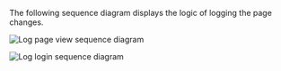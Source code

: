 The following sequence diagram displays the logic of logging the page changes.

![Log page view sequence diagram](https://www.plantuml.com/plantuml/proxy?cache=no&fmt=svg&src=https://github.com/solid-dimakoniaiev/test_buildkite/raw/main/firebase_analytics_log_page_view_sequence.puml)

![Log login sequence diagram](http://www.plantuml.com/plantuml/proxy?cache=yes&fmt=svg&src=https://github.com/platform-platform/monorepo/raw/firebase_analytics_design/metrics/web/docs/features/firebase_analytics/diagrams/firebase_analytics_log_login_sequence.puml)
